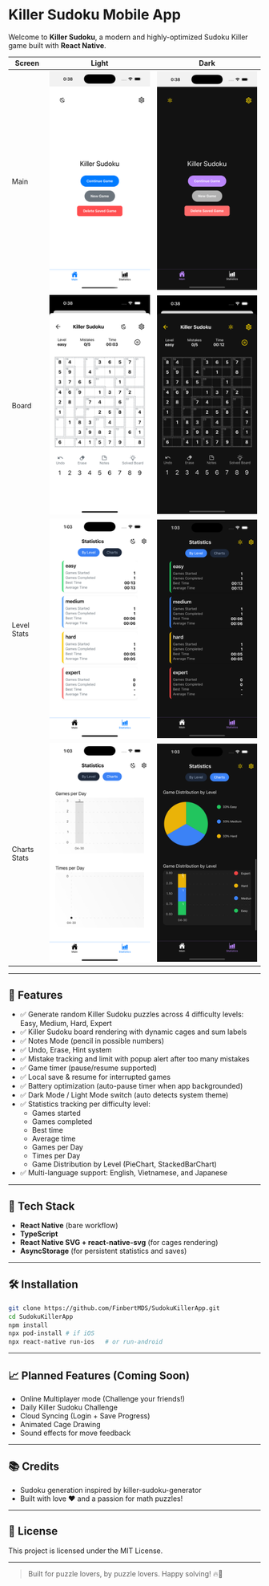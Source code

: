 # Killer Sudoku Mobile App

Welcome to **Killer Sudoku**, a modern and highly-optimized Sudoku Killer game built with **React Native**.


Screen | Light | Dark
---------|---------|----------
Main | ![Main_Light.png](screenshots/Main_Light.png) | ![Main_Dark.png](screenshots/Main_Dark.png)
Board | ![Board_Light.png](screenshots/Board_Light.png) | ![Board_Dark.png](screenshots/Board_Dark.png)
Level Stats | ![LevelStats_Light](screenshots/LevelStats_Light.png) | ![LevelStats_Dark](screenshots/LevelStats_Dark.png)
Charts Stats | ![ChartsStats_Light](screenshots/ChartsStats_Light.png) | ![ChartsStats_Dark](screenshots/ChartsStats_Dark.png)

---

## 🎯 Features

- ✅ Generate random Killer Sudoku puzzles across 4 difficulty levels: Easy, Medium, Hard, Expert
- ✅ Killer Sudoku board rendering with dynamic cages and sum labels
- ✅ Notes Mode (pencil in possible numbers)
- ✅ Undo, Erase, Hint system
- ✅ Mistake tracking and limit with popup alert after too many mistakes
- ✅ Game timer (pause/resume supported)
- ✅ Local save & resume for interrupted games
- ✅ Battery optimization (auto-pause timer when app backgrounded)
- ✅ Dark Mode / Light Mode switch (auto detects system theme)
- ✅ Statistics tracking per difficulty level:
  - Games started
  - Games completed
  - Best time
  - Average time
  - Games per Day
  - Times per Day
  - Game Distribution by Level (PieChart, StackedBarChart)
- ✅ Multi-language support: English, Vietnamese, and Japanese

---

## 🚀 Tech Stack

- **React Native** (bare workflow)
- **TypeScript**
- **React Native SVG + react-native-svg** (for cages rendering)
- **AsyncStorage** (for persistent statistics and saves)

---

## 🛠 Installation

```bash
git clone https://github.com/FinbertMDS/SudokuKillerApp.git
cd SudokuKillerApp
npm install
npx pod-install # if iOS
npx react-native run-ios   # or run-android
```

---

## 📈 Planned Features (Coming Soon)

- Online Multiplayer mode (Challenge your friends!)
- Daily Killer Sudoku Challenge
- Cloud Syncing (Login + Save Progress)
- Animated Cage Drawing
- Sound effects for move feedback

---

## 📚 Credits

- Sudoku generation inspired by killer-sudoku-generator
- Built with love ❤️ and a passion for math puzzles!

---

## 📜 License

This project is licensed under the MIT License.

---

> Built for puzzle lovers, by puzzle lovers. Happy solving! 🔥🧠
